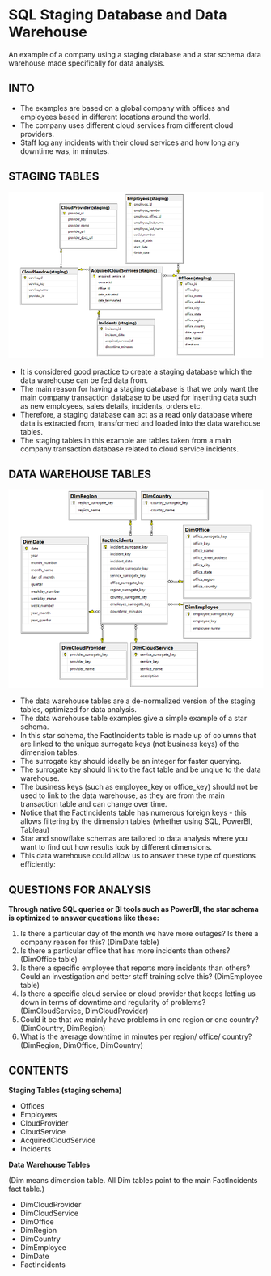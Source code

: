 # SQL Staging Database and Data Warehouse
An example of a company using a staging database and a star schema data warehouse made specifically for data analysis.

## INTO
- The examples are based on a global company with offices and  employees based in different locations around the world.
- The company uses different cloud services from different cloud providers.
- Staff log any incidents with their cloud services and how long any downtime was, in minutes.

## STAGING TABLES

![Staging Tables](https://github.com/richardgourley/sql-staging-database-and-data-warehouse/blob/main/staging_tables.png)

- It is considered good practice to create a staging database which the data warehouse can be fed data from.
- The main reason for having a staging database is that we only want the main company transaction database to be used for inserting data such as new employees, sales details, incidents, orders etc.
- Therefore, a staging database can act as a read only database where data is extracted from, transformed and loaded into the data warehouse tables.
- The staging tables in this example are tables taken from a main company transaction database related to cloud service incidents.

## DATA WAREHOUSE TABLES

![Data Warehouse Tables](https://github.com/richardgourley/sql-staging-database-and-data-warehouse/blob/main/data_warehouse_tables.png)

- The data warehouse tables are a de-normalized version of the staging tables, optimized for data analysis.
- The data warehouse table examples give a simple example of a star schema.
- In this star schema, the FactIncidents table is made up of columns that are linked to the unique surrogate keys (not business keys) of the dimension tables.
- The surrogate key should ideally be an integer for faster querying.
- The surrogate key should link to the fact table and be unqiue to the data warehouse.
- The business keys (such as employee_key or office_key) should not be used to link to the data warehouse, as they are from the main transaction table and can change over time.
- Notice that the FactIncidents table has numerous foreign keys - this allows filtering by the dimension tables (whether using SQL, PowerBI, Tableau)
- Star and snowflake schemas are tailored to data analysis where you want to find out how results look by different dimensions.
- This data warehouse could allow us to answer these type of questions efficiently:

## QUESTIONS FOR ANALYSIS
**Through native SQL queries or BI tools such as PowerBI, the star schema is optimized to answer questions like these:**
1. Is there a particular day of the month we have more outages? Is there a company reason for this? (DimDate table)
2. Is there a particular office that has more incidents than others? (DimOffice table)
3. Is there a specific employee that reports more incidents than others?  Could an investigation and better staff training solve this? (DimEmployee table)
4. Is there a specific cloud service or cloud provider that keeps letting us down in terms of downtime and regularity of problems? (DimCloudService, DimCloudProvider)
5. Could it be that we mainly have problems in one region or one country?  (DimCountry, DimRegion)
6. What is the average downtime in minutes per region/ office/ country? (DimRegion, DimOffice, DimCountry)

## CONTENTS
**Staging Tables (staging schema)**
- Offices
- Employees
- CloudProvider
- CloudService
- AcquiredCloudService
- Incidents

**Data Warehouse Tables**

(Dim means dimension table. All Dim tables point to the main FactIncidents fact table.)

- DimCloudProvider
- DimCloudService
- DimOffice
- DimRegion
- DimCountry
- DimEmployee
- DimDate
- FactIncidents
